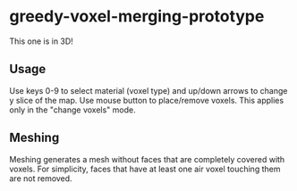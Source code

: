 # greedy-voxel-merging-prototype

This one is in 3D!

## Usage
Use keys 0-9 to select material (voxel type) and up/down arrows to change y slice of the map. Use mouse button to place/remove voxels. This applies only in the "change voxels" mode.

## Meshing
Meshing generates a mesh without faces that are completely covered with voxels. For simplicity, faces that have at least one air voxel touching them are not removed.